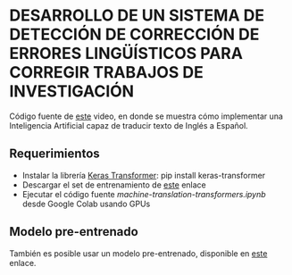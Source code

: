 # DESARROLLO DE UN SISTEMA DE DETECCIÓN DE CORRECCIÓN DE ERRORES LINGÜÍSTICOS PARA CORREGIR TRABAJOS DE INVESTIGACIÓN

Código fuente de [este](https://youtu.be/p2sTJYoIwj0) video, en donde se muestra cómo implementar una Inteligencia Artificial capaz de traducir texto de Inglés a Español.

## Requerimientos

- Instalar la librería [Keras Transformer](https://github.com/CyberZHG/keras-transformer): 
    pip install keras-transformer
- Descargar el set de entrenamiento de [este](https://mega.nz/file/3hphFSaI#H8Y_3pa5g8k8C34-Z00U1Inb6TTkuJ73ZpjtIW2VoAs) enlace
- Ejecutar el código fuente *machine-translation-transformers.ipynb* desde Google Colab usando GPUs

## Modelo pre-entrenado

También es posible usar un modelo pre-entrenado, disponible en [este](https://mega.nz/file/v4wSjIwb#-zjb02yHPFVQWP406JqOMJ7NwOISkE8DVEZ_r_rLFjg) enlace.

